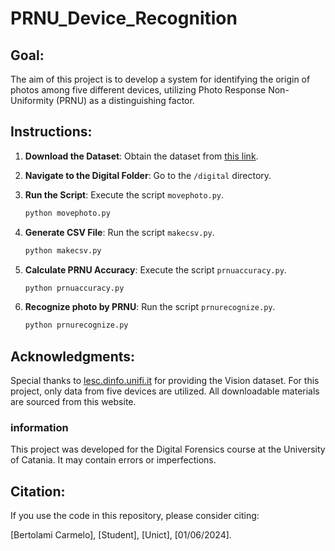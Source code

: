 # PRNU_Device_Recognition

## Goal:
The aim of this project is to develop a system for identifying the origin of photos among five different devices, utilizing Photo Response Non-Uniformity (PRNU) as a distinguishing factor.

## Instructions:
1. **Download the Dataset**: Obtain the dataset from [this link](https://rb.gy/5v8jdf).

2. **Navigate to the Digital Folder**: Go to the `/digital` directory.

3. **Run the Script**: Execute the script `movephoto.py`.
   
    ```bash
    python movephoto.py
    ```

4. **Generate CSV File**: Run the script `makecsv.py`.
   
    ```bash
    python makecsv.py
    ```

5. **Calculate PRNU Accuracy**: Execute the script `prnuaccuracy.py`.
   
    ```bash
    python prnuaccuracy.py
    ```

6. **Recognize photo by PRNU**: Run the script `prnurecognize.py`.
   
    ```bash
    python prnurecognize.py
    ```

## Acknowledgments:
Special thanks to [lesc.dinfo.unifi.it](https://lesc.dinfo.unifi.it/materials/datasets/) for providing the Vision dataset. For this project, only data from five devices are utilized. All downloadable materials are sourced from this website.

### information
This project was developed for the Digital Forensics course at the University of Catania. It may contain errors or imperfections.

## Citation:
If you use the code in this repository, please consider citing:

[Bertolami Carmelo], [Student], [Unict], [01/06/2024].
